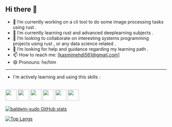 ## Hi there 👋




- 🔭 I’m currently working on a cli tool to do some image processing tasks using rust .
- 🌱 I’m currently learning rust and advanced deeplearning subjects .
- 👯 I’m looking to collaborate on interesting systems programming projects using rust , or any data science related .
- 🤔 I’m looking for help and guidance regarding my learning path .
- 📫 How to reach me: [kasmimehdi561@gmail.com]
- 😄 Pronouns: he/him
---
- I'm actively learning and using this skills :
<p>

  <br>
   <img src="https://cdn.jsdelivr.net/gh/devicons/devicon@latest/icons/react/react-original-wordmark.svg" height="35" width="35"/>
   
  <img src="https://cdn.jsdelivr.net/gh/devicons/devicon@latest/icons/python/python-original-wordmark.svg" height="35" width="35"/>
  
  <img src="https://cdn.jsdelivr.net/gh/devicons/devicon@latest/icons/pytorch/pytorch-original.svg" height="35" width="35"/>

 <img src="https://cdn.jsdelivr.net/gh/devicons/devicon@latest/icons/tensorflow/tensorflow-original-wordmark.svg" height="35" width="35" />

 <img src="https://cdn.jsdelivr.net/gh/devicons/devicon@latest/icons/java/java-original-wordmark.svg"  height="35" width="35"/>
 
<img src="https://cdn.jsdelivr.net/gh/devicons/devicon@latest/icons/rust/rust-original.svg" height="35" width="35" />
                           
  
          
</p>

[![baldwin-sudo GitHub stats](https://github-readme-stats.vercel.app/api?username=baldwin-sudo)](https://github.com/baldwin-sudo/github-readme-stats)

[![Top Langs](https://github-readme-stats.vercel.app/api/top-langs/?username=baldwin-sudo&langs_count=8)](https://github.com/baldwin-sudo/github-readme-stats)
